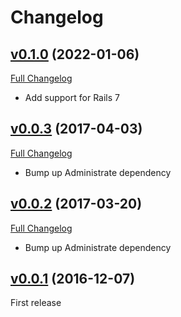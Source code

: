 # Changelog

## [v0.1.0](https://github.com/zooppa/administrate-field-hidden/tree/v0.1.0) (2022-01-06)

[Full Changelog](https://github.com/zooppa/administrate-field-hidden/compare/v0.0.3...v0.1.0)

- Add support for Rails 7

## [v0.0.3](https://github.com/zooppa/administrate-field-hidden/tree/v0.0.3) (2017-04-03)

[Full Changelog](https://github.com/zooppa/administrate-field-hidden/compare/v0.0.2...v0.0.3)

- Bump up Administrate dependency

## [v0.0.2](https://github.com/zooppa/administrate-field-hidden/tree/v0.0.2) (2017-03-20)

[Full Changelog](https://github.com/zooppa/administrate-field-hidden/compare/v0.0.1...v0.0.2)

- Bump up Administrate dependency

## [v0.0.1](https://github.com/zooppa/administrate-field-hidden/tree/v0.0.1) (2016-12-07)

First release
